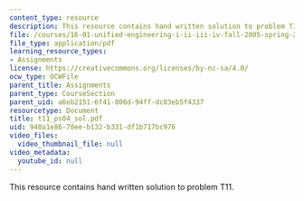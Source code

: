 ```yaml
---
content_type: resource
description: This resource contains hand written solution to problem T11.
file: /courses/16-01-unified-engineering-i-ii-iii-iv-fall-2005-spring-2006/940a1e8670eeb132b331df1b717bc976_t11_ps04_sol.pdf
file_type: application/pdf
learning_resource_types:
- Assignments
license: https://creativecommons.org/licenses/by-nc-sa/4.0/
ocw_type: OCWFile
parent_title: Assignments
parent_type: CourseSection
parent_uid: a6eb2151-6f41-806d-94ff-dc83eb5f4337
resourcetype: Document
title: t11_ps04_sol.pdf
uid: 940a1e86-70ee-b132-b331-df1b717bc976
video_files:
  video_thumbnail_file: null
video_metadata:
  youtube_id: null
---
```

This resource contains hand written solution to problem T11.